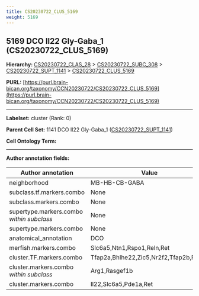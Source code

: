 ```yaml
---
title: CS20230722_CLUS_5169
weight: 5169
---
```

## 5169 DCO Il22 Gly-Gaba_1 (CS20230722_CLUS_5169)
<b>Hierarchy: </b>
[CS20230722_CLAS_28](../CS20230722_CLAS_28) >
[CS20230722_SUBC_308](../CS20230722_SUBC_308) >
[CS20230722_SUPT_1141](../CS20230722_SUPT_1141) >
[CS20230722_CLUS_5169](../CS20230722_CLUS_5169)

**PURL:** [https://purl.brain-bican.org/taxonomy/CCN20230722/CS20230722_CLUS_5169](https://purl.brain-bican.org/taxonomy/CCN20230722/CS20230722_CLUS_5169)

---


**Labelset:** cluster (Rank: 0)

**Parent Cell Set:** 1141 DCO Il22 Gly-Gaba_1 ([CS20230722_SUPT_1141](../CS20230722_SUPT_1141))



**Cell Ontology Term:** 

[MARKER GENES.]: #


---

[TRANSFERRED ANNOTATIONS.]: #


[AUTHOR ANNOTATION FIELDS.]: #


**Author annotation fields:**

| Author annotation | Value |
|-------------------|-------|
|neighborhood|MB-HB-CB-GABA|
|subclass.tf.markers.combo|None|
|subclass.markers.combo|None|
|supertype.markers.combo _within subclass_|None|
|supertype.markers.combo|None|
|anatomical_annotation|DCO|
|merfish.markers.combo|Slc6a5,Ntn1,Rspo1,Reln,Ret|
|cluster.TF.markers.combo|Tfap2a,Bhlhe22,Zic5,Nr2f2,Tfap2b,Rreb1|
|cluster.markers.combo _within subclass_|Arg1,Rasgef1b|
|cluster.markers.combo|Il22,Slc6a5,Pde1a,Ret|
